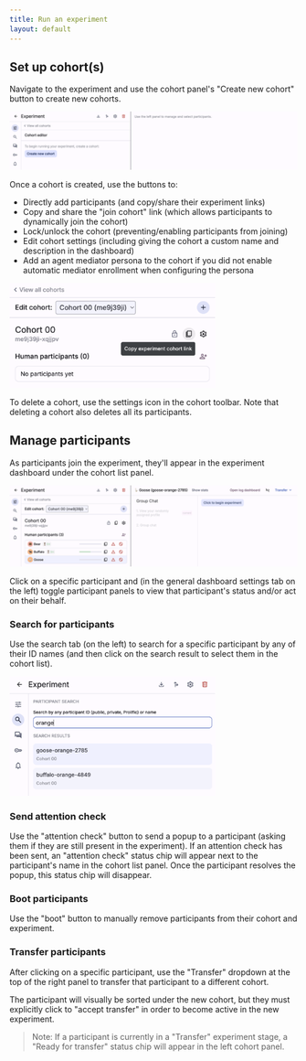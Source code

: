 ```yaml
---
title: Run an experiment
layout: default
---
```


## Set up cohort(s)
Navigate to the experiment and use the cohort panel's "Create new cohort"
button to create new cohorts.

<img
  src="../assets/images/deliberate-lab-experiment-dashboard-empty.png"
  alt="Screenshot of Deliberate Lab empty experiment dashboard"
/>

Once a cohort is created, use the buttons to:
- Directly add participants (and copy/share their experiment links)
- Copy and share the "join cohort" link (which allows participants to
dynamically join the cohort)
- Lock/unlock the cohort (preventing/enabling participants from joining)
- Edit cohort settings (including giving the cohort a custom name and description in the dashboard)
- Add an agent mediator persona to the cohort if you did not enable automatic
  mediator enrollment when configuring the persona

<img
  src="../assets/images/deliberate-lab-cohort-panel-empty.png"
  alt="Screenshot of Deliberate Lab cohort management panel in experiment dashboard"
  style="max-width: 360px"
/>

To delete a cohort, use the settings icon in the cohort toolbar. Note that
deleting a cohort also deletes all its participants.

## Manage participants
As participants join the experiment, they'll appear in the
experiment dashboard under the cohort list panel.

<img
  src="../assets/images/deliberate-lab-cohort-panel-human-participants.png"
  alt="Screenshot of Deliberate Lab experiment dashboard with participants in cohort"
/>

Click on a specific participant and (in the general dashboard settings tab
on the left) toggle participant panels to view that participant's status and/or
act on their behalf.

### Search for participants
Use the search tab (on the left) to search for a specific participant
by any of their ID names (and then click on the search result to select them
in the cohort list).

<img
  src="../assets/images/deliberate-lab-experiment-dashboard-search.png"
  alt="Screenshot of Deliberate Lab search tab in experiment dashboard"
  style="max-width: 360px"
/>

### Send attention check
Use the "attention check" button to send a popup to a participant (asking them
if they are still present in the experiment). If an attention check has been
sent, an "attention check" status chip will appear next to the participant's
name in the cohort list panel. Once the participant resolves the popup,
this status chip will disappear.

### Boot participants
Use the "boot" button to manually remove participants from their cohort and
experiment.

<!-- TODO: Add screenshot -->

### Transfer participants
After clicking on a specific participant, use the "Transfer" dropdown
at the top of the right panel to transfer that participant to a different
cohort.

The participant will visually be sorted under the new cohort, but they
must explicitly click to "accept transfer" in order to become active
in the new experiment.

<!-- TODO: Add screenshot -->

> Note: If a participant is currently in a "Transfer" experiment stage,
a "Ready for transfer" status chip will appear in the left cohort panel.

